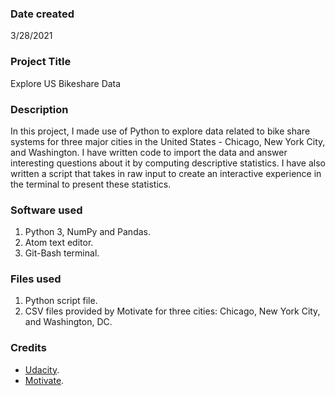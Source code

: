 ### Date created
3/28/2021

### Project Title
Explore US Bikeshare Data

### Description
In this project, I made use of Python to explore data related to bike share systems for three major cities in the United States - Chicago, New York City, and Washington. I have written code to import the data and answer interesting questions about it by computing descriptive statistics. I have also written a script that takes in raw input to create an interactive experience in the terminal to present these statistics.

### Software used
1. Python 3, NumPy and Pandas.
2. Atom text editor.
3. Git-Bash terminal.

### Files used
1. Python script file.
2. CSV files provided by Motivate for three cities: Chicago, New York City, and Washington, DC.

### Credits
* [Udacity](www.udacity.com).
* [Motivate](www.motivateco.com).

